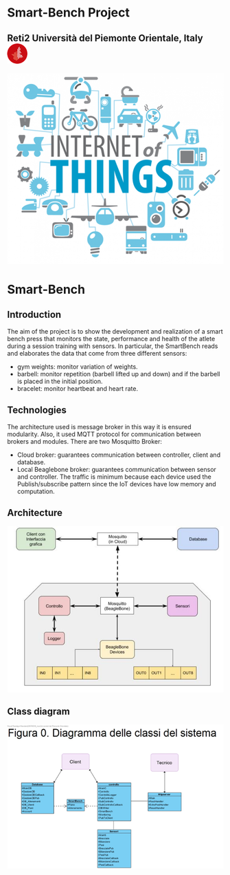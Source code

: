 # Smart-Bench Project 
## Reti2 Università del Piemonte Orientale, Italy ![logo](/img/logo.png)

![main](/img/firstpage.png)

# Smart-Bench


## Introduction
The aim of the project is to show the development and realization of a smart bench press that monitors the state, performance and health of the atlete during a session training with sensors.
In particular, the SmartBench reads and elaborates the data that come from three different sensors:
- gym weights: monitor variation of weights.
- barbell: monitor repetition (barbell lifted up and down) and if the barbell is placed in the initial position. 
- bracelet: monitor heartbeat and heart rate.

## Technologies
The architecture used is message broker in this way it is ensured modularity. Also, it used MQTT protocol for communication between brokers and modules.
There are two Mosquitto Broker: 
- Cloud broker: guarantees communication between controller, client and database.
- Local Beaglebone broker: guarantees communication between sensor and controller.
The traffic is minimum because each device used the Publish/subscribe pattern since the IoT devices have low memory and computation.

## Architecture
![resume](/img/structure.JPG)


## Class diagram
![diagram](/img/diagram.png)
